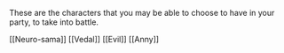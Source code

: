 These are the characters that you may be able to choose to have in your party, to take into battle. 

[[Neuro-sama]]
[[Vedal]]
[[Evil]]
[[Anny]]
